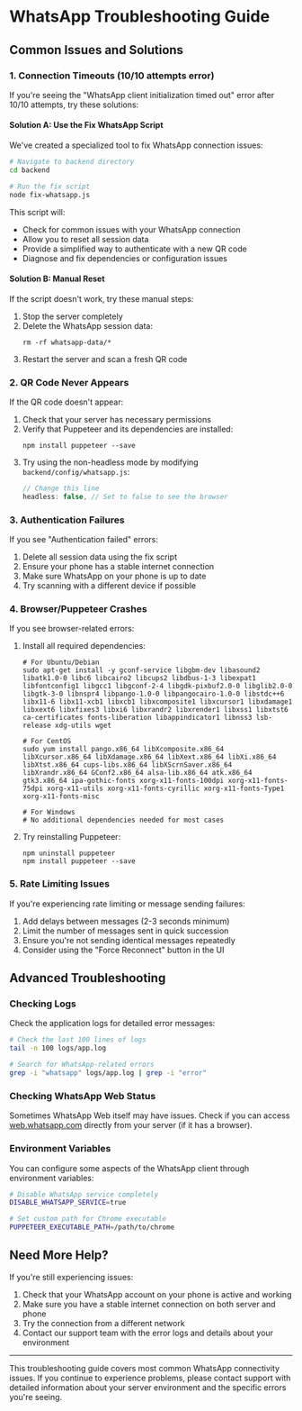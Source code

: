 # WhatsApp Troubleshooting Guide

## Common Issues and Solutions

### 1. Connection Timeouts (10/10 attempts error)

If you're seeing the "WhatsApp client initialization timed out" error after 10/10 attempts, try these solutions:

#### Solution A: Use the Fix WhatsApp Script

We've created a specialized tool to fix WhatsApp connection issues:

```bash
# Navigate to backend directory
cd backend

# Run the fix script
node fix-whatsapp.js
```

This script will:
- Check for common issues with your WhatsApp connection
- Allow you to reset all session data
- Provide a simplified way to authenticate with a new QR code
- Diagnose and fix dependencies or configuration issues

#### Solution B: Manual Reset

If the script doesn't work, try these manual steps:

1. Stop the server completely
2. Delete the WhatsApp session data:
   ```
   rm -rf whatsapp-data/*
   ```
3. Restart the server and scan a fresh QR code

### 2. QR Code Never Appears

If the QR code doesn't appear:

1. Check that your server has necessary permissions
2. Verify that Puppeteer and its dependencies are installed:
   ```
   npm install puppeteer --save
   ```
3. Try using the non-headless mode by modifying `backend/config/whatsapp.js`:
   ```js
   // Change this line
   headless: false, // Set to false to see the browser
   ```

### 3. Authentication Failures

If you see "Authentication failed" errors:

1. Delete all session data using the fix script
2. Ensure your phone has a stable internet connection
3. Make sure WhatsApp on your phone is up to date
4. Try scanning with a different device if possible

### 4. Browser/Puppeteer Crashes

If you see browser-related errors:

1. Install all required dependencies:
   ```
   # For Ubuntu/Debian
   sudo apt-get install -y gconf-service libgbm-dev libasound2 libatk1.0-0 libc6 libcairo2 libcups2 libdbus-1-3 libexpat1 libfontconfig1 libgcc1 libgconf-2-4 libgdk-pixbuf2.0-0 libglib2.0-0 libgtk-3-0 libnspr4 libpango-1.0-0 libpangocairo-1.0-0 libstdc++6 libx11-6 libx11-xcb1 libxcb1 libxcomposite1 libxcursor1 libxdamage1 libxext6 libxfixes3 libxi6 libxrandr2 libxrender1 libxss1 libxtst6 ca-certificates fonts-liberation libappindicator1 libnss3 lsb-release xdg-utils wget
   
   # For CentOS
   sudo yum install pango.x86_64 libXcomposite.x86_64 libXcursor.x86_64 libXdamage.x86_64 libXext.x86_64 libXi.x86_64 libXtst.x86_64 cups-libs.x86_64 libXScrnSaver.x86_64 libXrandr.x86_64 GConf2.x86_64 alsa-lib.x86_64 atk.x86_64 gtk3.x86_64 ipa-gothic-fonts xorg-x11-fonts-100dpi xorg-x11-fonts-75dpi xorg-x11-utils xorg-x11-fonts-cyrillic xorg-x11-fonts-Type1 xorg-x11-fonts-misc
   
   # For Windows
   # No additional dependencies needed for most cases
   ```

2. Try reinstalling Puppeteer:
   ```
   npm uninstall puppeteer
   npm install puppeteer --save
   ```

### 5. Rate Limiting Issues

If you're experiencing rate limiting or message sending failures:

1. Add delays between messages (2-3 seconds minimum)
2. Limit the number of messages sent in quick succession
3. Ensure you're not sending identical messages repeatedly
4. Consider using the "Force Reconnect" button in the UI

## Advanced Troubleshooting

### Checking Logs

Check the application logs for detailed error messages:

```bash
# Check the last 100 lines of logs
tail -n 100 logs/app.log

# Search for WhatsApp-related errors
grep -i "whatsapp" logs/app.log | grep -i "error"
```

### Checking WhatsApp Web Status

Sometimes WhatsApp Web itself may have issues. Check if you can access [web.whatsapp.com](https://web.whatsapp.com/) directly from your server (if it has a browser).

### Environment Variables

You can configure some aspects of the WhatsApp client through environment variables:

```bash
# Disable WhatsApp service completely
DISABLE_WHATSAPP_SERVICE=true

# Set custom path for Chrome executable
PUPPETEER_EXECUTABLE_PATH=/path/to/chrome
```

## Need More Help?

If you're still experiencing issues:

1. Check that your WhatsApp account on your phone is active and working
2. Make sure you have a stable internet connection on both server and phone
3. Try the connection from a different network
4. Contact our support team with the error logs and details about your environment

---

This troubleshooting guide covers most common WhatsApp connectivity issues. If you continue to experience problems, please contact support with detailed information about your server environment and the specific errors you're seeing. 